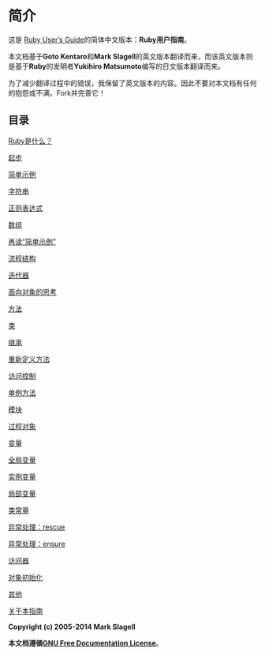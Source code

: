 # 简介

这是 [Ruby User’s Guide]( http://www.rubyist.net/~slagell/ruby/	"Ruby User’s Guide")的简体中文版本：**Ruby用户指南**。

本文档基于**Goto Kentaro**和**Mark Slagell**的英文版本翻译而来，而该英文版本则是基于**Ruby**的发明者**Yukihiro Matsumoto**编写的日文版本翻译而来。 

为了减少翻译过程中的错误，我保留了英文版本的内容。因此不要对本文档有任何的抱怨或不满，Fork并完善它！

## 目录

[Ruby是什么？](./index.md "What is ruby?")

[起步](./getstarted.md "Getting started")

[简单示例](./examples.md "Simple examples")

[字符串](./strings.md "Strings")

[正则表达式](./regexp.md "Regular expressions")

[数组](./arrays.md "Arrays")

[再读“简单示例”](./backtoexamples.md "Back to the simple examples")

[流程结构](./control.md "Control structures")

[迭代器](./iterators.md "Iterators")

[面向对象的思考](./oothinking.md "Object-oriented thinking")

[方法](./methods.md "Methods")

[类](./classes.md "Classes")

[继承](./inheritance.md "Inheritance")

[重新定义方法](./redefinemethods.md "Redefinition of methods")

[访问控制](./accesscontrol.md "Access control")

[单例方法](./singletonmethods.md "Singleton methods")

[模块](./modules.md "Modules")

[过程对象](./procobjects.md "Procedure objects")

[变量](./variables.md "Variables")

[全局变量](./globalvars.md "Global variables")

[实例变量](./instancevars.md "Instance variables")

[局部变量](./localvars.md "Local variables")

[类常量](./constants.md "Class constants")

[异常处理：rescue](./rescue.md "Exception processing: rescue")

[异常处理：ensure](./ensure.md "Exception processing: ensure")

[访问器](./accessors.md "Accessors")

[对象初始化](./objinitialization.md "Object initialization")

[其他](./misc.md "misc")

[关于本指南](./about.md "About the guide")

**Copyright (c) 2005-2014 Mark Slagell**

**本文档遵循[GNU Free Documentation License](./License.txt "GNU Free Documentation License]")**。

## 